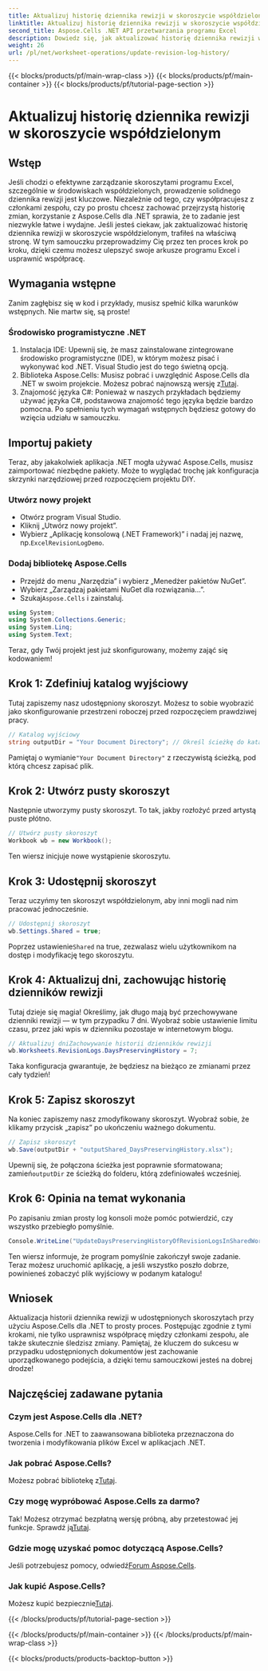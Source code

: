 ```yaml
---
title: Aktualizuj historię dziennika rewizji w skoroszycie współdzielonym
linktitle: Aktualizuj historię dziennika rewizji w skoroszycie współdzielonym
second_title: Aspose.Cells .NET API przetwarzania programu Excel
description: Dowiedz się, jak aktualizować historię dziennika rewizji w udostępnionych skoroszytach przy użyciu Aspose.Cells dla .NET. Uprość współpracę i utrzymuj przejrzyste rekordy dokumentów.
weight: 26
url: /pl/net/worksheet-operations/update-revision-log-history/
---
```


{{< blocks/products/pf/main-wrap-class >}}
{{< blocks/products/pf/main-container >}}
{{< blocks/products/pf/tutorial-page-section >}}

# Aktualizuj historię dziennika rewizji w skoroszycie współdzielonym

## Wstęp
Jeśli chodzi o efektywne zarządzanie skoroszytami programu Excel, szczególnie w środowiskach współdzielonych, prowadzenie solidnego dziennika rewizji jest kluczowe. Niezależnie od tego, czy współpracujesz z członkami zespołu, czy po prostu chcesz zachować przejrzystą historię zmian, korzystanie z Aspose.Cells dla .NET sprawia, że to zadanie jest niezwykle łatwe i wydajne. Jeśli jesteś ciekaw, jak zaktualizować historię dziennika rewizji w skoroszycie współdzielonym, trafiłeś na właściwą stronę. W tym samouczku przeprowadzimy Cię przez ten proces krok po kroku, dzięki czemu możesz ulepszyć swoje arkusze programu Excel i usprawnić współpracę.
## Wymagania wstępne
Zanim zagłębisz się w kod i przykłady, musisz spełnić kilka warunków wstępnych. Nie martw się, są proste!
### Środowisko programistyczne .NET
1. Instalacja IDE: Upewnij się, że masz zainstalowane zintegrowane środowisko programistyczne (IDE), w którym możesz pisać i wykonywać kod .NET. Visual Studio jest do tego świetną opcją.
2.  Biblioteka Aspose.Cells: Musisz pobrać i uwzględnić Aspose.Cells dla .NET w swoim projekcie. Możesz pobrać najnowszą wersję z[Tutaj](https://releases.aspose.com/cells/net/).
3. Znajomość języka C#: Ponieważ w naszych przykładach będziemy używać języka C#, podstawowa znajomość tego języka będzie bardzo pomocna.
Po spełnieniu tych wymagań wstępnych będziesz gotowy do wzięcia udziału w samouczku.
## Importuj pakiety
Teraz, aby jakakolwiek aplikacja .NET mogła używać Aspose.Cells, musisz zaimportować niezbędne pakiety. Może to wyglądać trochę jak konfiguracja skrzynki narzędziowej przed rozpoczęciem projektu DIY.
### Utwórz nowy projekt
- Otwórz program Visual Studio.
- Kliknij „Utwórz nowy projekt”.
-  Wybierz „Aplikację konsolową (.NET Framework)” i nadaj jej nazwę, np.`ExcelRevisionLogDemo`.
### Dodaj bibliotekę Aspose.Cells
- Przejdź do menu „Narzędzia” i wybierz „Menedżer pakietów NuGet”.
- Wybierz „Zarządzaj pakietami NuGet dla rozwiązania...”.
-  Szukaj`Aspose.Cells` i zainstaluj.
```csharp
using System;
using System.Collections.Generic;
using System.Linq;
using System.Text;
```
Teraz, gdy Twój projekt jest już skonfigurowany, możemy zająć się kodowaniem!
## Krok 1: Zdefiniuj katalog wyjściowy
Tutaj zapiszemy nasz udostępniony skoroszyt. Możesz to sobie wyobrazić jako skonfigurowanie przestrzeni roboczej przed rozpoczęciem prawdziwej pracy.
```csharp
// Katalog wyjściowy
string outputDir = "Your Document Directory"; // Określ ścieżkę do katalogu
```
 Pamiętaj o wymianie`"Your Document Directory"` z rzeczywistą ścieżką, pod którą chcesz zapisać plik. 
## Krok 2: Utwórz pusty skoroszyt
Następnie utworzymy pusty skoroszyt. To tak, jakby rozłożyć przed artystą puste płótno.
```csharp
// Utwórz pusty skoroszyt
Workbook wb = new Workbook();
```
Ten wiersz inicjuje nowe wystąpienie skoroszytu. 
## Krok 3: Udostępnij skoroszyt
Teraz uczyńmy ten skoroszyt współdzielonym, aby inni mogli nad nim pracować jednocześnie. 
```csharp
// Udostępnij skoroszyt
wb.Settings.Shared = true;
```
 Poprzez ustawienie`Shared` na true, zezwalasz wielu użytkownikom na dostęp i modyfikację tego skoroszytu.
## Krok 4: Aktualizuj dni, zachowując historię dzienników rewizji
Tutaj dzieje się magia! Określimy, jak długo mają być przechowywane dzienniki rewizji — w tym przypadku 7 dni. Wyobraź sobie ustawienie limitu czasu, przez jaki wpis w dzienniku pozostaje w internetowym blogu. 
```csharp
// Aktualizuj dniZachowywanie historii dzienników rewizji
wb.Worksheets.RevisionLogs.DaysPreservingHistory = 7;
```
Taka konfiguracja gwarantuje, że będziesz na bieżąco ze zmianami przez cały tydzień!
## Krok 5: Zapisz skoroszyt
Na koniec zapiszemy nasz zmodyfikowany skoroszyt. Wyobraź sobie, że klikamy przycisk „zapisz” po ukończeniu ważnego dokumentu.
```csharp
// Zapisz skoroszyt
wb.Save(outputDir + "outputShared_DaysPreservingHistory.xlsx");
```
 Upewnij się, że połączona ścieżka jest poprawnie sformatowana; zamień`outputDir` ze ścieżką do folderu, którą zdefiniowałeś wcześniej.
## Krok 6: Opinia na temat wykonania
Po zapisaniu zmian prosty log konsoli może pomóc potwierdzić, czy wszystko przebiegło pomyślnie. 
```csharp
Console.WriteLine("UpdateDaysPreservingHistoryOfRevisionLogsInSharedWorkbook executed successfully.");
```
Ten wiersz informuje, że program pomyślnie zakończył swoje zadanie. Teraz możesz uruchomić aplikację, a jeśli wszystko poszło dobrze, powinieneś zobaczyć plik wyjściowy w podanym katalogu!
## Wniosek
Aktualizacja historii dziennika rewizji w udostępnionych skoroszytach przy użyciu Aspose.Cells dla .NET to prosty proces. Postępując zgodnie z tymi krokami, nie tylko usprawnisz współpracę między członkami zespołu, ale także skutecznie śledzisz zmiany. Pamiętaj, że kluczem do sukcesu w przypadku udostępnionych dokumentów jest zachowanie uporządkowanego podejścia, a dzięki temu samouczkowi jesteś na dobrej drodze!
## Najczęściej zadawane pytania
### Czym jest Aspose.Cells dla .NET?
Aspose.Cells for .NET to zaawansowana biblioteka przeznaczona do tworzenia i modyfikowania plików Excel w aplikacjach .NET.
### Jak pobrać Aspose.Cells?
 Możesz pobrać bibliotekę z[Tutaj](https://releases.aspose.com/cells/net/).
### Czy mogę wypróbować Aspose.Cells za darmo?
 Tak! Możesz otrzymać bezpłatną wersję próbną, aby przetestować jej funkcje. Sprawdź ją[Tutaj](https://releases.aspose.com/).
### Gdzie mogę uzyskać pomoc dotyczącą Aspose.Cells?
 Jeśli potrzebujesz pomocy, odwiedź[Forum Aspose.Cells](https://forum.aspose.com/c/cells/9).
### Jak kupić Aspose.Cells?
 Możesz kupić bezpiecznie[Tutaj](https://purchase.aspose.com/buy).

{{< /blocks/products/pf/tutorial-page-section >}}

{{< /blocks/products/pf/main-container >}}
{{< /blocks/products/pf/main-wrap-class >}}

{{< blocks/products/products-backtop-button >}}
